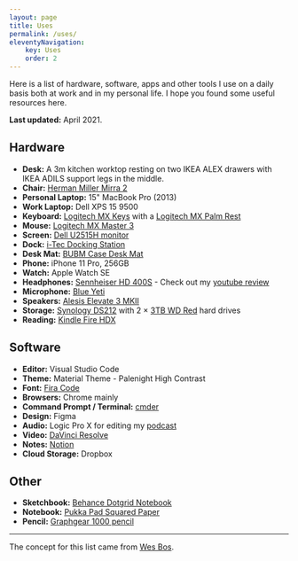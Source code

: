 ```yaml
---
layout: page
title: Uses
permalink: /uses/
eleventyNavigation:
    key: Uses
    order: 2
---
```


Here is a list of hardware, software, apps and other tools I use on a daily basis both at work and in my personal life. I hope you found some useful resources here.

**Last updated:** April 2021.

## Hardware
-   **Desk:** A 3m kitchen worktop resting on two IKEA ALEX drawers with IKEA ADILS support legs in the middle.
-   **Chair:** [Herman Miller Mirra 2](https://www.hermanmiller.com/en_gb/products/seating/office-chairs/mirra-2-chairs/)
-   **Personal Laptop:** 15" MacBook Pro (2013)
-   **Work Laptop:** Dell XPS 15 9500
-   **Keyboard:** [Logitech MX Keys](https://amzn.to/3mriE3O) with a [Logitech MX Palm Rest](https://amzn.to/3wrIEAv)
-   **Mouse:** [Logitech MX Master 3](https://amzn.to/3fGSTeg)
-   **Screen:** [Dell U2515H monitor](https://amzn.to/2Yfp118)
-   **Dock:** [i-Tec Docking Station](https://amzn.to/2SXtGyL)
-   **Desk Mat:** [BUBM Case Desk Mat](https://amzn.to/2YBFYOs)
-   **Phone:** iPhone 11 Pro, 256GB
-   **Watch:** Apple Watch SE
-   **Headphones:** [Sennheiser HD 400S](https://amzn.to/2XTfasU) - Check out my [youtube review](https://youtu.be/k_CPpoAyMcg)
-   **Microphone:** [Blue Yeti](https://www.bluemic.com/en-us/products/yeti/)
-   **Speakers:** [Alesis Elevate 3 MKII](https://www.alesis.com/products/view/elevate-3-mkii)
-   **Storage:** [Synology DS212](http://amzn.to/2cYdXyb) with 2 &times; [3TB WD Red](http://amzn.to/2cKr2aX) hard drives
-   **Reading:** [Kindle Fire HDX](http://amzn.to/2chJzcz)

## Software
-   **Editor:** Visual Studio Code
-   **Theme:** Material Theme - Palenight High Contrast
-   **Font:** [Fira Code](https://github.com/tonsky/FiraCode)
-   **Browsers:** Chrome mainly
-   **Command Prompt / Terminal:** [cmder](https://cmder.net/)
-   **Design:** Figma
-   **Audio:** Logic Pro X for editing my [podcast](https://inspectpodcast.com)
-   **Video:** [DaVinci Resolve](https://www.blackmagicdesign.com/uk/products/davinciresolve/)
-   **Notes:** [Notion](http://www.notion.so/)
-   **Cloud Storage:** Dropbox

## Other
-   **Sketchbook:** [Behance Dotgrid Notebook](https://amzn.to/2T0BqjJ)
-   **Notebook:** [Pukka Pad Squared Paper](https://amzn.to/2Yh4DwF)
-   **Pencil:** [Graphgear 1000 pencil](https://www.pentel.co.uk/products.asp?group=3&type=13&pid=124)

---

The concept for this list came from [Wes Bos](http://wesbos.com/uses/).
